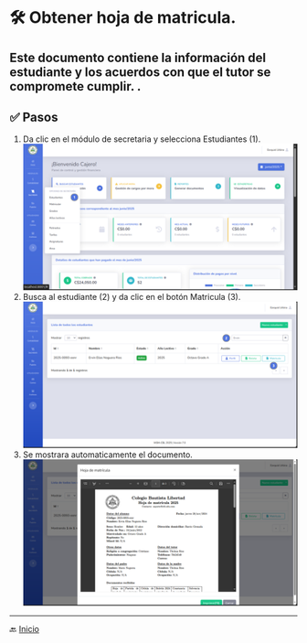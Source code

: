 # 🛠️ Obtener hoja de matricula.

Este documento contiene la información del estudiante y los acuerdos con que el tutor se compromete cumplir.
.
---

## ✅ Pasos

1. Da clic en el módulo de secretaria y selecciona Estudiantes (1).
   ![Ir al listado](../../assets/Cambio%20de%20matricula/Cambio1.png)
2. Busca al estudiante (2) y da clic en el botón Matricula (3).
   ![Buscar estudiante](../../assets/Hoja%20de%20matricula/M1.png)
3. Se mostrara automaticamente el documento.
   ![Documento generado](../../assets/Hoja%20de%20matricula/M2.png)
---

🔙 [Inicio](../../Index.md)





